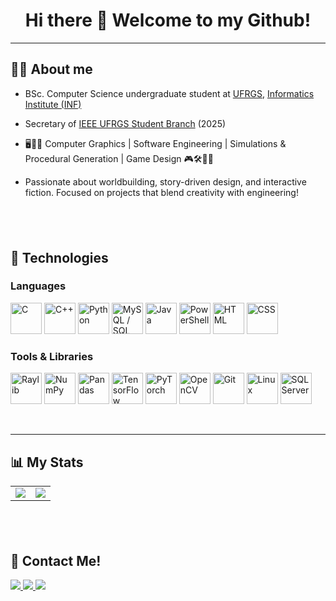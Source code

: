 <h1 align="center"> Hi there 👋 Welcome to my Github!</h1>

---

## 🧙‍♂️ About me

- <p align="left"> BSc. Computer Science undergraduate student at <a href=http://www.ufrgs.br/ufrgs/inicial>UFRGS</a>, <a href=https://www.inf.ufrgs.br/site/)>Informatics Institute (INF)</a></p> 
- <p align="left"> Secretary of <a href=https://www.instagram.com/ieeeufrgs/>IEEE UFRGS Student Branch</a> (2025) </p> 
- <p align="left"> 🖥️📐✨ Computer Graphics | Software Engineering | Simulations & Procedural Generation | Game Design 🎮🛠️👨‍💻 </p> 
- <p align="left"> Passionate about worldbuilding, story-driven design, and interactive fiction. Focused on projects that blend creativity with engineering! </p> 
&nbsp; 
---

## 🧰 Technologies

### Languages  
<p align="left">
  <img src="https://cdn.jsdelivr.net/gh/devicons/devicon/icons/c/c-original.svg" width="50" height="50" alt="C"/>
  <img src="https://cdn.jsdelivr.net/gh/devicons/devicon/icons/cplusplus/cplusplus-original.svg" width="50" height="50" alt="C++"/>
  <img src="https://cdn.jsdelivr.net/gh/devicons/devicon/icons/python/python-original.svg" width="50" height="50" alt="Python"/>
  <img src="https://cdn.jsdelivr.net/gh/devicons/devicon/icons/mysql/mysql-original.svg" width="50" height="50" alt="MySQL / SQL"/>
  <img src="https://cdn.jsdelivr.net/gh/devicons/devicon/icons/java/java-original.svg" width="50" height="50" alt="Java"/>
  <img src="https://cdn.jsdelivr.net/gh/devicons/devicon/icons/powershell/powershell-original.svg" width="50" height="50" alt="PowerShell"/>
  <img src="https://cdn.jsdelivr.net/gh/devicons/devicon/icons/html5/html5-original.svg" width="50" height="50" alt="HTML"/>
  <img src="https://cdn.jsdelivr.net/gh/devicons/devicon/icons/css3/css3-original.svg" width="50" height="50" alt="CSS"/>
</p>

### Tools & Libraries  
<p align="left">
  <img src="https://github.com/raysan5/raylib/blob/master/logo/raylib_64x64.png" width="50" height="50" alt="Raylib"/>
  <img src="https://cdn.jsdelivr.net/gh/devicons/devicon/icons/numpy/numpy-original.svg" width="50" height="50" alt="NumPy"/>
  <img src="https://cdn.jsdelivr.net/gh/devicons/devicon/icons/pandas/pandas-original.svg" width="50" height="50" alt="Pandas"/>
  <img src="https://cdn.jsdelivr.net/gh/devicons/devicon/icons/tensorflow/tensorflow-original.svg" width="50" height="50" alt="TensorFlow"/>
  <img src="https://cdn.jsdelivr.net/gh/devicons/devicon/icons/pytorch/pytorch-original.svg" width="50" height="50" alt="PyTorch"/>
  <img src="https://cdn.jsdelivr.net/gh/devicons/devicon/icons/opencv/opencv-original.svg" width="50" height="50" alt="OpenCV"/>
  <img src="https://cdn.jsdelivr.net/gh/devicons/devicon/icons/git/git-original.svg" width="50" height="50" alt="Git"/>
  <img src="https://cdn.jsdelivr.net/gh/devicons/devicon/icons/linux/linux-original.svg" width="50" height="50" alt="Linux"/>
  <img src="https://cdn.jsdelivr.net/gh/devicons/devicon/icons/microsoftsqlserver/microsoftsqlserver-plain.svg" width="50" height="50" alt="SQL Server"/>
</p>
 &nbsp;

---

## 📊 My Stats
<table>
  <tr>
    <td>
      <img src="https://github-readme-stats.vercel.app/api/top-langs/?username=gbohrer&theme=merko&layout=compact&hide=GLSL&langs_count=8" />
    </td>
    <td>
      <img src="https://github-readme-stats.vercel.app/api?username=gbohrer&show_icons=true&theme=merko" />
    </td>
  </tr>
</table>

&nbsp; 
---

## 📧 Contact Me!

<p align="left">
  	<a href="mailto:gabrielalvesbohrer@gmail.com">
		<img src="https://img.shields.io/badge/Gmail-D14836?style=for-the-badge&logo=gmail&logoColor=white" />
	</a>
	<a href=https://www.linkedin.com/in/gabriel-a-bohrer/>
		<img src="https://img.shields.io/badge/LinkedIn-0077B5?style=for-the-badge&logo=linkedin&logoColor=white" />
	</a>
	<a href="https://www.instagram.com/gababohrer/">
		<img src="https://img.shields.io/badge/Instagram-E4405F?style=for-the-badge&logo=instagram&logoColor=white" />
	</a>
</p>
